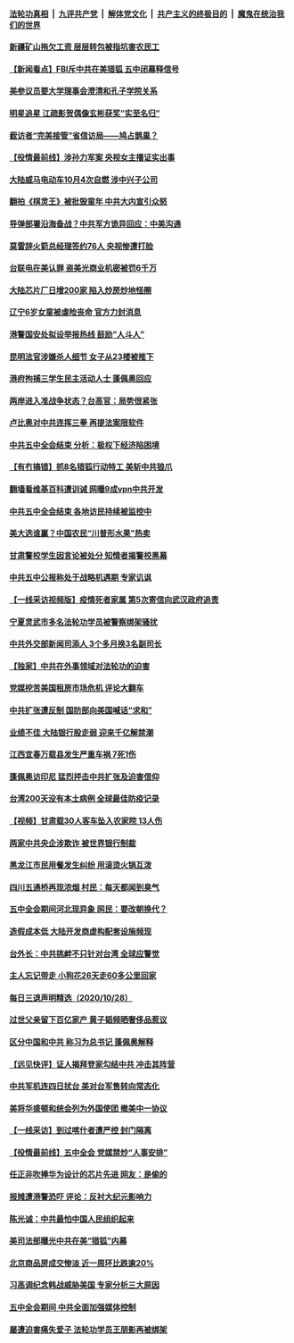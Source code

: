 

####  [法轮功真相](../../../../basic/blob/master/README.md?t=10301032) &nbsp;|&nbsp; [九评共产党](../../../../9ping.md/blob/master/README.md?t=10301032) &nbsp;|&nbsp; [解体党文化](../../../../jtdwh.md/blob/master/README.md?t=10301032)  &nbsp;|&nbsp; [共产主义的终极目的](../../../../gczydzjmd.md/blob/master/README.md?t=10301032) &nbsp;|&nbsp; [魔鬼在统治我们的世界](../../../../mgztzwmdsj.md/blob/master/README.md?t=10301032) 

#### [新疆矿山拖欠工资 层层转包被指坑害农民工](../pages/nsc413/n12512298.md?t=10301032) 

#### [【新闻看点】FBI斥中共在美猎狐 五中闭幕释信号](../pages/nsc413/n12511850.md?t=10301032) 

#### [美参议员要大学理事会澄清和孔子学院关系](../pages/nsc413/n12511742.md?t=10301032) 

#### [明星追星 江疏影贺偶像玄彬获奖“实至名归”](../pages/nsc413/n12512090.md?t=10301032) 

#### [截访者“完美接管”省信访局——鸠占鹊巢？](../pages/nsc413/n12512006.md?t=10301032) 

#### [【役情最前线】涉孙力军案 央视女主播证实出事](../pages/nsc413/n12511777.md?t=10301032) 

#### [大陆威马电动车10月4次自燃 涉中兴子公司](../pages/nsc413/n12511984.md?t=10301032) 

#### [翻拍《棋灵王》被批毁童年 中共大内宣引众怒](../pages/nsc413/n12511870.md?t=10301032) 

#### [导弹部署沿海备战？中共军方诡异回应：中美沟通](../pages/nsc413/n12511893.md?t=10301032) 

#### [莫雷辞火箭总经理签约76人 央视惨遭打脸](../pages/nsc413/n12511847.md?t=10301032) 

#### [台联电在美认罪 盗美光商业机密被罚6千万](../pages/nsc413/n12511782.md?t=10301032) 

#### [大陆芯片厂日增200家 陷入炒房炒地怪圈](../pages/nsc413/n12511661.md?t=10301032) 

#### [辽宁6岁女童被虐险丧命 官方力封消息](../pages/nsc413/n12511599.md?t=10301032) 

#### [港警国安处拟设举报热线 鼓励“人斗人”](../pages/nsc413/n12511576.md?t=10301032) 

#### [昆明法官涉嫌杀人细节 女子从23楼被推下](../pages/nsc413/n12511628.md?t=10301032) 

#### [港府拘捕三学生民主活动人士 蓬佩奥回应](../pages/nsc413/n12511620.md?t=10301032) 

#### [两岸进入准战争状态？台高官：局势很紧张](../pages/nsc413/n12511135.md?t=10301032) 

#### [卢比奥对中共连挥三拳 再提法案限软件](../pages/nsc413/n12511510.md?t=10301032) 

#### [中共五中全会结束 分析：极权下经济陷困境](../pages/nsc413/n12511260.md?t=10301032) 

#### [【有冇搞错】抓8名猎狐行动特工 美斩中共狼爪](../pages/nsc413/n12511407.md?t=10301032) 

#### [翻墙看维基百科遭训诫 网曝9成vpn中共开发](../pages/nsc413/n12511247.md?t=10301032) 

#### [中共五中全会结束 各地访民持续被监控中](../pages/nsc413/n12511119.md?t=10301032) 

#### [美大选谁赢？中国农民“川普形水果”热卖](../pages/nsc413/n12511300.md?t=10301032) 

#### [甘肃警校学生因言论被处分 知情者揭警校黑幕](../pages/nsc413/n12511069.md?t=10301032) 

#### [中共五中公报称处于战略机遇期 专家讥讽](../pages/nsc413/n12511120.md?t=10301032) 

#### [【一线采访视频版】疫情死者家属 第5次寄信向武汉政府追责](../pages/nsc413/n12511078.md?t=10301032) 

#### [宁夏灵武市多名法轮功学员被警察绑架骚扰](../pages/nsc413/n12508843.md?t=10301032) 

#### [中共外交部新闻司添人 3个多月换3名副司长](../pages/nsc413/n12510726.md?t=10301032) 

#### [【独家】中共在外事领域对法轮功的迫害](../pages/nsc413/n12496690.md?t=10301032) 

#### [党媒挖苦美国租房市场危机 评论大翻车](../pages/nsc413/n12510877.md?t=10301032) 

#### [中共扩张遭反制 国防部向美国喊话“求和”](../pages/nsc413/n12510778.md?t=10301032) 

#### [业绩不佳 大陆银行股走弱 迎来千亿解禁潮](../pages/nsc413/n12510405.md?t=10301032) 

#### [江西宜春万载县发生严重车祸 7死1伤](../pages/nsc413/n12510654.md?t=10301032) 

#### [蓬佩奥访印尼 猛烈抨击中共扩张及迫害信仰](../pages/nsc413/n12510693.md?t=10301032) 

#### [台湾200天没有本土病例 全球最佳防疫记录](../pages/nsc413/n12510644.md?t=10301032) 

#### [【视频】甘肃载30人客车坠入农家院 13人伤](../pages/nsc413/n12510378.md?t=10301032) 

#### [两家中共央企涉欺诈 被世界银行制裁](../pages/nsc413/n12510172.md?t=10301032) 

#### [黑龙江市民用餐发生纠纷 用滚烫火锅互泼](../pages/nsc413/n12510324.md?t=10301032) 

#### [四川五通桥再现浓烟 村民：每天都闻到臭气](../pages/nsc413/n12510275.md?t=10301032) 


#### [五中全会期间河北现异象 网民：要改朝换代？](../pages/nsc413/n12509994.md?t=10301032) 

#### [造假成本低 大陆开发商虚构配套设施频现](../pages/nsc413/n12509420.md?t=10301032) 

#### [台外长：中共挑衅不只针对台湾 全球应警觉](../pages/nsc413/n12509485.md?t=10301032) 

#### [主人忘记带走 小狗花26天走60多公里回家](../pages/nsc413/n12509968.md?t=10301032) 

#### [每日三退声明精选（2020/10/28）](../pages/nsc413/n12509747.md?t=10301032) 

#### [过世父亲留下百亿家产 黄子韬频晒奢侈品惹议](../pages/nsc413/n12509127.md?t=10301032) 

#### [区分中国和中共 称习为总书记 蓬佩奥解释](../pages/nsc413/n12509318.md?t=10301032) 

#### [【远见快评】证人揭拜登家勾结中共 冲击其阵营](../pages/nsc413/n12509213.md?t=10301032) 

#### [中共军机连四日扰台 美对台军售转向常态化](../pages/nsc413/n12509271.md?t=10301032) 

#### [美将华盛顿和统会列为外国使团 撤美中一协议](../pages/nsc413/n12509228.md?t=10301032) 

#### [【一线采访】到过喀什者遭严控 封门隔离](../pages/nsc413/n12509170.md?t=10301032) 

#### [【役情最前线】五中全会 党媒禁炒“人事安排”](../pages/nsc413/n12508944.md?t=10301032) 

#### [任正非吹捧华为设计的芯片先进 网友：是偷的](../pages/nsc413/n12509182.md?t=10301032) 

#### [报摊遭港警恐吓 评论：反衬大纪元影响力](../pages/nsc413/n12509239.md?t=10301032) 

#### [陈光诚：中共最怕中国人民组织起来](../pages/nsc413/n12509105.md?t=10301032) 

#### [美司法部曝光中共在美“猎狐”内幕](../pages/nsc413/n12508974.md?t=10301032) 

#### [北京商品房成交惨淡 近一周环比跌逾20%](../pages/nsc413/n12508981.md?t=10301032) 

#### [习高调纪念韩战威胁美国 专家分析三大原因](../pages/nsc413/n12508533.md?t=10301032) 

#### [五中全会期间 中共全面加强媒体控制](../pages/nsc413/n12508952.md?t=10301032) 

#### [屡遭迫害痛失爱子 法轮功学员王朋影再被绑架](../pages/nsc413/n12508537.md?t=10301032) 

